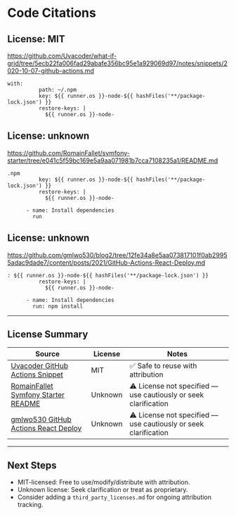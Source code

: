 # Code Citations

## License: MIT
https://github.com/Uvacoder/what-if-grid/tree/5ecb22fa006fad29abafe356bc95e1a929069d97/notes/snippets/2020-10-07-github-actions.md

```
with:
          path: ~/.npm
          key: ${{ runner.os }}-node-${{ hashFiles('**/package-lock.json') }}
          restore-keys: |
            ${{ runner.os }}-node-
```


## License: unknown
https://github.com/RomainFallet/symfony-starter/tree/e041c5f59bc169e5a9aa071981b7cca7108235a1/README.md

```
.npm
          key: ${{ runner.os }}-node-${{ hashFiles('**/package-lock.json') }}
          restore-keys: |
            ${{ runner.os }}-node-

      - name: Install dependencies
        run
```


## License: unknown
https://github.com/gmlwo530/blog2/tree/12fe34a8e5aa073817101f0ab29955adac9dade7/content/posts/2021/GitHub-Actions-React-Deploy.md

```
: ${{ runner.os }}-node-${{ hashFiles('**/package-lock.json') }}
          restore-keys: |
            ${{ runner.os }}-node-

      - name: Install dependencies
        run: npm install
```

---

## License Summary

| Source | License | Notes |
|--------|---------|-------|
| [Uvacoder GitHub Actions Snippet](https://github.com/Uvacoder/what-if-grid/tree/5ecb22fa006fad29abafe356bc95e1a929069d97/notes/snippets/2020-10-07-github-actions.md) | MIT | ✅ Safe to reuse with attribution |
| [RomainFallet Symfony Starter README](https://github.com/RomainFallet/symfony-starter/tree/e041c5f59bc169e5a9aa071981b7cca7108235a1/README.md) | Unknown | ⚠️ License not specified — use cautiously or seek clarification |
| [gmlwo530 GitHub Actions React Deploy](https://github.com/gmlwo530/blog2/tree/12fe34a8e5aa073817101f0ab29955adac9dade7/content/posts/2021/GitHub-Actions-React-Deploy.md) | Unknown | ⚠️ License not specified — use cautiously or seek clarification |

---

## Next Steps

- MIT-licensed: Free to use/modify/distribute with attribution.
- Unknown license: Seek clarification or treat as proprietary.
- Consider adding a `third_party_licenses.md` for ongoing attribution tracking.

